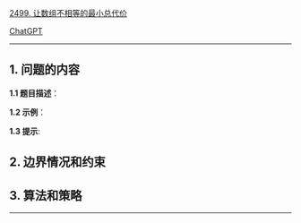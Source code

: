 [2499. 让数组不相等的最小总代价](https://leetcode.cn/problems/minimum-total-cost-to-make-arrays-unequal)

[ChatGPT](chat.openai.com)

---

## 1. 问题的内容
**1.1 题目描述**：

**1.2 示例**：

**1.3 提示**:

## 2. 边界情况和约束


## 3. 算法和策略

---

